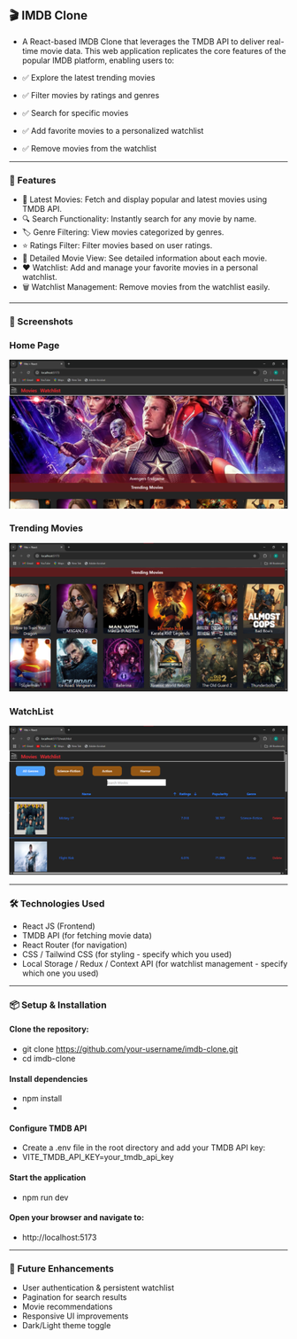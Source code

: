 ## 🎬 IMDB Clone
- A React-based IMDB Clone that leverages the TMDB API to deliver real-time movie data. This web application replicates the core features of the popular IMDB platform, enabling users to:

- ✅ Explore the latest trending movies
- ✅ Filter movies by ratings and genres
- ✅ Search for specific movies
- ✅ Add favorite movies to a personalized watchlist
- ✅ Remove movies from the watchlist

---

### 🚀 Features
- 📌 Latest Movies: Fetch and display popular and latest movies using TMDB API.
- 🔍 Search Functionality: Instantly search for any movie by name.
- 🏷️ Genre Filtering: View movies categorized by genres.
- ⭐ Ratings Filter: Filter movies based on user ratings.
- 📄 Detailed Movie View: See detailed information about each movie.
- ❤️ Watchlist: Add and manage your favorite movies in a personal watchlist.
- 🗑️ Watchlist Management: Remove movies from the watchlist easily.

---

### 📸 Screenshots

### Home Page
![Home](./Screenshots/Home_Page.png)

### Trending Movies
![Home](./Screenshots/Trending_Movies.png)

### WatchList
![Home](./Screenshots/Watchist.png)

---

### 🛠️ Technologies Used
- React JS (Frontend)
- TMDB API (for fetching movie data)
- React Router (for navigation)
- CSS / Tailwind CSS (for styling - specify which you used)
- Local Storage / Redux / Context API (for watchlist management - specify which one you used)

---

### 📦 Setup & Installation

#### Clone the repository:
- git clone https://github.com/your-username/imdb-clone.git
- cd imdb-clone

#### Install dependencies
- npm install
- 
#### Configure TMDB API
- Create a .env file in the root directory and add your TMDB API key:
- VITE_TMDB_API_KEY=your_tmdb_api_key
  
#### Start the application
- npm run dev
  
#### Open your browser and navigate to:
- http://localhost:5173
  
---

### 🚀 Future Enhancements
- User authentication & persistent watchlist
- Pagination for search results
- Movie recommendations
- Responsive UI improvements
- Dark/Light theme toggle
